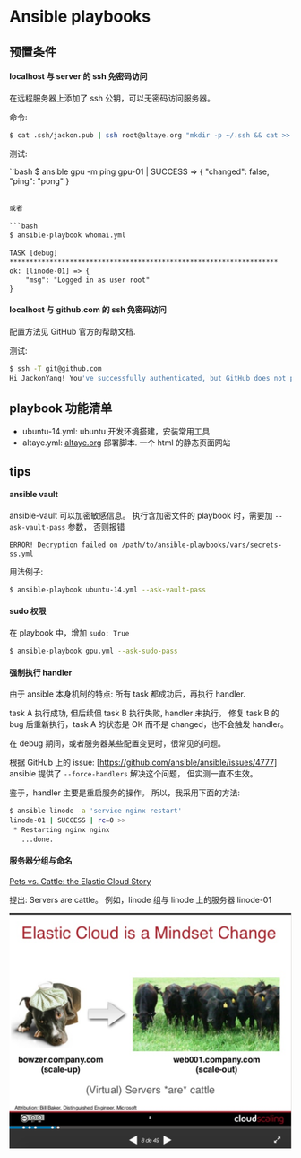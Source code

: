 # Ansible playbooks


## 预置条件


#### localhost 与 server 的 ssh 免密码访问

在远程服务器上添加了 ssh 公钥，可以无密码访问服务器。

命令:

```bash
$ cat .ssh/jackon.pub | ssh root@altaye.org "mkdir -p ~/.ssh && cat >> ~/.ssh/authorized_keys"
```

测试:

``bash
$ ansible gpu -m ping
gpu-01 | SUCCESS => {
    "changed": false,
    "ping": "pong"
}
```

或者

```bash
$ ansible-playbook whomai.yml

TASK [debug] *******************************************************************
ok: [linode-01] => {
    "msg": "Logged in as user root"
}
```


#### localhost 与 github.com 的 ssh 免密码访问


配置方法见 GitHub 官方的帮助文档.


测试:

```bash
$ ssh -T git@github.com
Hi JackonYang! You've successfully authenticated, but GitHub does not provide shell access.
```


## playbook 功能清单

- ubuntu-14.yml: ubuntu 开发环境搭建，安装常用工具
- altaye.yml: [altaye.org](http://altaye.org) 部署脚本. 一个 html 的静态页面网站


## tips


#### ansible vault

ansible-vault 可以加密敏感信息。
执行含加密文件的 playbook 时，需要加 `--ask-vault-pass` 参数，
否则报错

    ERROR! Decryption failed on /path/to/ansible-playbooks/vars/secrets-ss.yml

用法例子:

```bash
$ ansible-playbook ubuntu-14.yml --ask-vault-pass
```


#### sudo 权限


在 playbook 中，增加 `sudo: True`


```bash
$ ansible-playbook gpu.yml --ask-sudo-pass
```


#### 强制执行 handler


由于 ansible 本身机制的特点:
所有 task 都成功后，再执行 handler.

task A 执行成功, 但后续但 task B 执行失败, handler 未执行。
修复 task B 的 bug 后重新执行，task A 的状态是 OK 而不是 changed，也不会触发 handler。

在 debug 期间，或者服务器某些配置变更时，很常见的问题。


根据 GitHub 上的 issue: [https://github.com/ansible/ansible/issues/4777]
ansible 提供了 `--force-handlers` 解决这个问题，
但实测一直不生效。

鉴于，handler 主要是重启服务的操作。
所以，我采用下面的方法:

```bash
$ ansible linode -a 'service nginx restart'
linode-01 | SUCCESS | rc=0 >>
 * Restarting nginx nginx
   ...done.
```


#### 服务器分组与命名

[Pets vs. Cattle: the Elastic Cloud Story](https://es.slideshare.net/randybias/pets-vs-cattle-the-elastic-cloud-story)

提出: Servers are cattle。
例如，linode 组与 linode 上的服务器 linode-01

![Servers are cattle](images/pets-vs-cattle.png)
